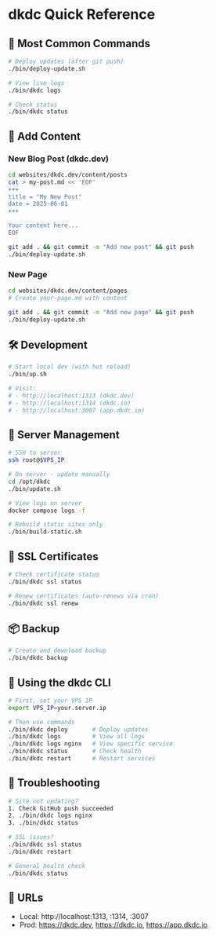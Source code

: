 # dkdc Quick Reference

## 🚀 Most Common Commands

```bash
# Deploy updates (after git push)
./bin/deploy-update.sh

# View live logs
./bin/dkdc logs

# Check status
./bin/dkdc status
```

## 📝 Add Content

### New Blog Post (dkdc.dev)

```bash
cd websites/dkdc.dev/content/posts
cat > my-post.md << 'EOF'
+++
title = "My New Post"
date = 2025-06-01
+++

Your content here...
EOF

git add . && git commit -m "Add new post" && git push
./bin/deploy-update.sh
```

### New Page

```bash
cd websites/dkdc.dev/content/pages
# Create your-page.md with content

git add . && git commit -m "Add new page" && git push  
./bin/deploy-update.sh
```

## 🛠️ Development

```bash
# Start local dev (with hot reload)
./bin/up.sh

# Visit:
# - http://localhost:1313 (dkdc.dev)
# - http://localhost:1314 (dkdc.io) 
# - http://localhost:3007 (app.dkdc.io)
```

## 🔧 Server Management

```bash
# SSH to server
ssh root@$VPS_IP

# On server - update manually
cd /opt/dkdc
./bin/update.sh

# View logs on server
docker compose logs -f

# Rebuild static sites only
./bin/build-static.sh
```

## 🔐 SSL Certificates

```bash
# Check certificate status
./bin/dkdc ssl status

# Renew certificates (auto-renews via cron)
./bin/dkdc ssl renew
```

## 📦 Backup

```bash
# Create and download backup
./bin/dkdc backup
```

## 🎯 Using the dkdc CLI

```bash
# First, set your VPS IP
export VPS_IP=your.server.ip

# Then use commands
./bin/dkdc deploy       # Deploy updates
./bin/dkdc logs         # View all logs
./bin/dkdc logs nginx   # View specific service
./bin/dkdc status       # Check health
./bin/dkdc restart      # Restart services
```

## 🚨 Troubleshooting

```bash
# Site not updating?
1. Check GitHub push succeeded
2. ./bin/dkdc logs nginx
3. ./bin/dkdc status

# SSL issues?
./bin/dkdc ssl status
./bin/dkdc restart

# General health check
./bin/dkdc status
```

## 📍 URLs

- Local: http://localhost:1313, :1314, :3007
- Prod: https://dkdc.dev, https://dkdc.io, https://app.dkdc.io